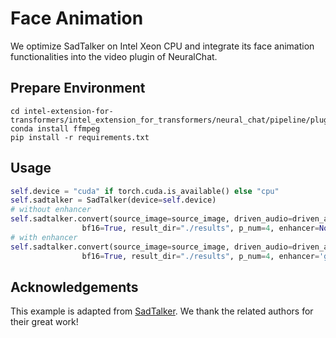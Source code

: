 # Face Animation

We optimize SadTalker on Intel Xeon CPU and integrate its face animation functionalities into the video plugin of NeuralChat.

## Prepare Environment

```
cd intel-extension-for-transformers/intel_extension_for_transformers/neural_chat/pipeline/plugins/video/face_animation
conda install ffmpeg
pip install -r requirements.txt
```

## Usage

```python
self.device = "cuda" if torch.cuda.is_available() else "cpu"
self.sadtalker = SadTalker(device=self.device)
# without enhancer
self.sadtalker.convert(source_image=source_image, driven_audio=driven_audio, output_video_path="./response.mp4",
                bf16=True, result_dir="./results", p_num=4, enhancer=None)
# with enhancer
self.sadtalker.convert(source_image=source_image, driven_audio=driven_audio, output_video_path="./response.mp4",
                bf16=True, result_dir="./results", p_num=4, enhancer='gfpgan')
```

## Acknowledgements

This example is adapted from [SadTalker](https://github.com/OpenTalker/SadTalker). We thank the related authors for their great work!